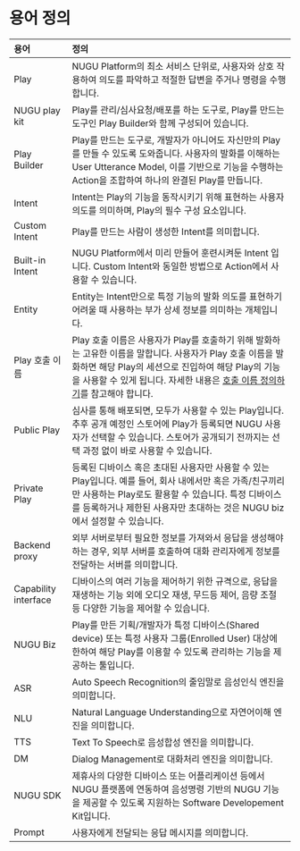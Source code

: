 # 용어 정의

| 용어                    | 정의                                                                                                                                                                                                                                      |
|:----------------------|:----------------------------------------------------------------------------------------------------------------------------------------------------------------------------------------------------------------------------------------|
| Play                  | NUGU Platform의 최소 서비스 단위로, 사용자와 상호 작용하여 의도를 파악하고 적절한 답변을 주거나 명령을 수행합니다.                                                                                                                                                                 |
| NUGU play kit         | Play를 관리/심사요청/배포를 하는 도구로, Play를 만드는 도구인 Play Builder와 함께 구성되어 있습니다.                                                                                                                                                                     |
| Play Builder          | Play를 만드는 도구로, 개발자가 아니어도 자신만의 Play를 만들 수 있도록 도와줍니다. 사용자의 발화를 이해하는 User Utterance Model, 이를 기반으로 기능을 수행하는 Action을 조합하여 하나의 완결된 Play를 만듭니다.                                                                                               |
| Intent                | Intent는 Play의 기능을 동작시키기 위해 표현하는 사용자 의도를 의미하며, Play의 필수 구성 요소입니다.                                                                                                                                                                        |
| Custom Intent         | Play를 만드는 사람이 생성한 Intent를 의미합니다.                                                                                                                                                                                                        |
| Built-in Intent       | NUGU Platform에서 미리 만들어 훈련시켜둔 Intent 입니다. Custom Intent와 동일한 방법으로 Action에서 사용할 수 있습니다.                                                                                                                                                   |
| Entity                | Entity는 Intent만으로 특정 기능의 발화 의도를 표현하기 어려울 때 사용하는 부가 상세 정보를 의미하는 개체입니다.                                                                                                                                                                   |
| Play 호출 이름            | Play 호출 이름은 사용자가 Play를 호출하기 위해 발화하는 고유한 이름을 말합니다. 사용자가 Play 호출 이름을 발화하면 해당 Play의 세션으로 진입하여 해당 Play의 기능을 사용할 수 있게 됩니다. 자세한 내용은 [호출 이름 정의하기](nugu-play/play-registration-and-review/register-a-play#define-an-invocation-name)를 참고해야 합니다. |
| Public Play           | 심사를 통해 배포되면, 모두가 사용할 수 있는 Play입니다. 추후 공개 예정인 스토어에 Play가 등록되면 NUGU 사용자가 선택할 수 있습니다. 스토어가 공개되기 전까지는 선택 과정 없이 바로 사용할 수 있습니다.                                                                                                               |
| Private Play          | 등록된 디바이스 혹은 초대된 사용자만 사용할 수 있는 Play입니다. 예를 들어, 회사 내에서만 혹은 가족/친구끼리만 사용하는 Play로도 활용할 수 있습니다. 특정 디바이스를 등록하거나 제한된 사용자만 초대하는 것은 NUGU biz에서 설정할 수 있습니다.                                                                                        |
| Backend proxy         | 외부 서버로부터 필요한 정보를 가져와서 응답을 생성해야 하는 경우, 외부 서버를 호출하여 대화 관리자에게 정보를 전달하는 서버를 의미합니다.                                                                                                                                                          |
| Capability interface  | 디바이스의 여러 기능을 제어하기 위한 규격으로, 응답을 재생하는 기능 외에 오디오 재생, 무드등 제어, 음량 조절 등 다양한 기능을 제어할 수 있습니다.                                                                                                                                                   |
| NUGU Biz              | Play를 만든 기획/개발자가 특정 디바이스\(Shared device\) 또는 특정 사용자 그룹\(Enrolled User\) 대상에 한하여 해당 Play를 이용할 수 있도록 관리하는 기능을 제공하는 툴입니다.                                                                                                                  |
| ASR                   | Auto Speech Recognition의 줄임말로 음성인식 엔진을 의미합니다.                                                                                                                                                                                           |
| NLU                   | Natural Language Understanding으로 자연어이해 엔진을 의미합니다.                                                                                                                                                                                       |
| TTS                   | Text To Speech로 음성합성 엔진을 의미합니다.                                                                                                                                                                                                         |
| DM                    | Dialog Management로 대화처리 엔진을 의미합니다.                                                                                                                                                                                                      |
| NUGU SDK              | 제휴사의 다양한 디바이스 또는 어플리케이션 등에서 NUGU 플랫폼에 연동하여 음성명령 기반의 NUGU 기능을 제공할 수 있도록 지원하는 Software Developement Kit입니다.                                                                                                                               |
| Prompt                | 사용자에게 전달되는 응답 메시지를 의미합니다.                                                                                                                                                                                                               |

